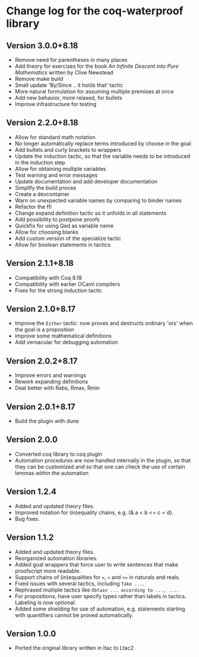 # Change log for the coq-waterproof library

## Version 3.0.0+8.18

- Remove need for parentheses in many places
- Add theory for exercises for the book _An Infinite Descent into Pure Mathematics_ written by Clive Newstead
- Remove make build
- Small update 'By/Since .. it holds that' tactic
- More natural formulation for assuming multiple premises at once
- Add new behavior, more relaxed, for bullets
- Improve infrastructure for testing

## Version 2.2.0+8.18

- Allow for standard math notation
- No longer automatically replace terms introduced by choose in the goal
- Add bullets and curly brackets to wrappers
- Update the induction tactic, so that the variable needs to be introduced in the induction step
- Allow for obtaining multiple variables
- Test warning and error messages
- Update documentation and add developer documentation
- Simplify the build proces
- Create a devcontainer
- Warn on unexpected variable names by comparing to binder names
- Refactor the ffi
- Change expand definition tactic so it unfolds in all statements
- Add possibility to postpone proofs
- Quickfix for using Qed as variable name
- Allow for choosing blanks
- Add custom version of the specialize tactic
- Allow for boolean statements in tactics

## Version 2.1.1+8.18

- Compatibility with Coq 8.18
- Compatibility with earlier OCaml compilers
- Fixes for the strong induction tactic

## Version 2.1.0+8.17

- Improve the `Either` tactic: now proves and destructs ordinary 'ors' when the goal is a proposition
- Improve some mathematical definitions
- Add vernacular for debugging automation

## Version 2.0.2+8.17

- Improve errors and warnings
- Rework expanding definitions
- Deal better with Rabs, Rmax, Rmin

## Version 2.0.1+8.17

- Build the plugin with dune

## Version 2.0.0

- Converted coq library to coq plugin
- Automation procedures are now handled internally in the plugin, so that they can be customized and so that one can check the use of certain lemmas within the automation

## Version 1.2.4

- Added and updated theory files.
- Improved notation for (in)equality chains, e.g. (& a < b <= c = d).
- Bug fixes.

## Version 1.1.2

- Added and updated theory files.
- Reorganized automation libraries.
- Added goal wrappers that force user to write sentences that make proofscript more readable.
- Support chains of (in)equalities for `=`, `<` and `<=` in naturals and reals.
- Fixed issues with several tactics, including `Take ...`.
- Rephrased multiple tactics like `Obtain ... according to ..., ...`.
- For propositions, have user specify types rather than labels in tactics. Labeling is now optional.
- Added some shielding for use of automation, e.g. statements starting with quantifiers cannot be proved automatically.

## Version 1.0.0

- Ported the original library written in ltac to Ltac2.
